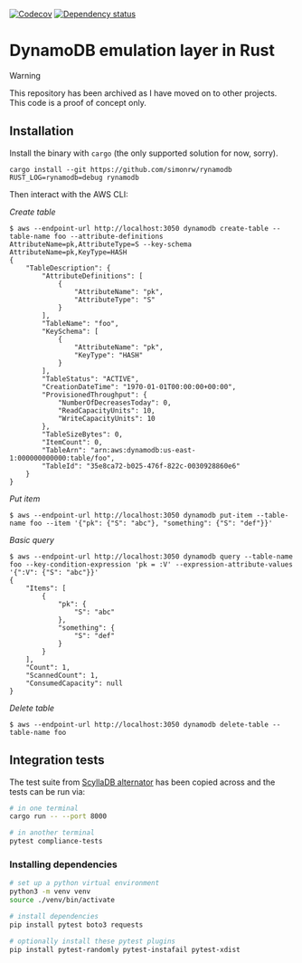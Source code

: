 <!-- [![Crates.io](https://img.shields.io/crates/v/cargo-index-transit.svg)](https://crates.io/crates/cargo-index-transit) -->
<!-- [![Documentation](https://docs.rs/cargo-index-transit/badge.svg)](https://docs.rs/cargo-index-transit/) -->
[![Codecov](https://codecov.io/github/simonrw/rynamodb/coverage.svg?branch=main)](https://codecov.io/gh/simonrw/rynamodb)
[![Dependency status](https://deps.rs/repo/github/simonrw/rynamodb/status.svg)](https://deps.rs/repo/github/simonrw/rynamodb)

# DynamoDB emulation layer in Rust

> [!WARNING]
> This repository has been archived as I have moved on to other projects. This code is a proof of concept only.

## Installation

Install the binary with `cargo` (the only supported solution for now, sorry).

```
cargo install --git https://github.com/simonrw/rynamodb
RUST_LOG=rynamodb=debug rynamodb
```

Then interact with the AWS CLI:

*Create table*
```
$ aws --endpoint-url http://localhost:3050 dynamodb create-table --table-name foo --attribute-definitions AttributeName=pk,AttributeType=S --key-schema AttributeName=pk,KeyType=HASH
{
    "TableDescription": {
        "AttributeDefinitions": [
            {
                "AttributeName": "pk",
                "AttributeType": "S"
            }
        ],
        "TableName": "foo",
        "KeySchema": [
            {
                "AttributeName": "pk",
                "KeyType": "HASH"
            }
        ],
        "TableStatus": "ACTIVE",
        "CreationDateTime": "1970-01-01T00:00:00+00:00",
        "ProvisionedThroughput": {
            "NumberOfDecreasesToday": 0,
            "ReadCapacityUnits": 10,
            "WriteCapacityUnits": 10
        },
        "TableSizeBytes": 0,
        "ItemCount": 0,
        "TableArn": "arn:aws:dynamodb:us-east-1:000000000000:table/foo",
        "TableId": "35e8ca72-b025-476f-822c-0030928860e6"
    }
}
```

*Put item*
```
$ aws --endpoint-url http://localhost:3050 dynamodb put-item --table-name foo --item '{"pk": {"S": "abc"}, "something": {"S": "def"}}'
```

*Basic query*
```
$ aws --endpoint-url http://localhost:3050 dynamodb query --table-name foo --key-condition-expression 'pk = :V' --expression-attribute-values '{":V": {"S": "abc"}}'
{
    "Items": [
        {
            "pk": {
                "S": "abc"
            },
            "something": {
                "S": "def"
            }
        }
    ],
    "Count": 1,
    "ScannedCount": 1,
    "ConsumedCapacity": null
}
```

*Delete table*

```
$ aws --endpoint-url http://localhost:3050 dynamodb delete-table --table-name foo
```

## Integration tests

The test suite from [ScyllaDB alternator](https://github.com/scylladb/scylladb) has been copied across and the tests can be run via:

```bash
# in one terminal
cargo run -- --port 8000

# in another terminal
pytest compliance-tests
```

### Installing dependencies

```bash
# set up a python virtual environment
python3 -m venv venv
source ./venv/bin/activate

# install dependencies
pip install pytest boto3 requests

# optionally install these pytest plugins
pip install pytest-randomly pytest-instafail pytest-xdist
```
